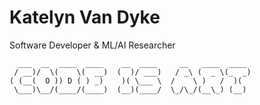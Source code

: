 # Katelyn Van Dyke

Software Developer & ML/AI Researcher

```text
  ___  __  ____  ____    __  ____     __   ____  ____ 
 / __)/  \(    \(  __)  (  )/ ___)   / _\ (  _ \(_  _)
( (__(  O )) D ( ) _)    )( \___ \  /    \ )   /  )(  
 \___)\__/(____/(____)  (__)(____/  \_/\_/(__\_) (__)
  
```
